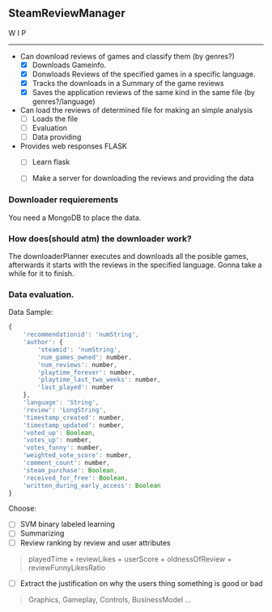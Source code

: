 ## SteamReviewManager ##

W I P

- - -

- Can download reviews of games and classify them (by genres?)
  - [x] Downloads Gameinfo.
  - [x] Donwloads Reviews of the specified games in a specific language.
  - [x] Tracks the downloads in a Summary of the game reviews
  - [x] Saves the application reviews of the same kind in the same file (by genres?/language)
  
- Can load the reviews of determined file for making an simple analysis
  - [ ] Loads the file
  - [ ] Evaluation
  - [ ] Data providing
  
- Provides web responses FLASK
  - [ ] Learn flask
  - [ ] Make a server for downloading the reviews and providing the data


### Downloader requierements ###

You need a MongoDB to place the data.

### How does(should atm) the downloader work? ###

The downloaderPlanner executes and downloads all the posible games, afterwards it starts with the reviews in the specified language.
Gonna take a while for it to finish.

### Data evaluation. ###

Data Sample:

```javascript
{
    'recommendationid': 'numString',
    'author': {
        'steamid': 'numString',
        'num_games_owned': number,
        'num_reviews': number,
        'playtime_forever': number,
        'playtime_last_two_weeks': number,
        'last_played': number
    },
    'language': 'String',
    'review': 'LongString',
    'timestamp_created': number,
    'timestamp_updated': number,
    'voted_up': Boolean,
    'votes_up': number,
    'votes_funny': number,
    'weighted_vote_score': number,
    'comment_count': number,
    'steam_purchase': Boolean,
    'received_for_free': Boolean,
    'written_during_early_access': Boolean
}
```

Choose:

- [ ] SVM binary labeled learning
- [ ] Summarizing
- [ ] Review ranking by review and user attributes
> playedTime + reviewLikes + userScore + oldnessOfReview + reviewFunnyLikesRatio
- [ ] Extract the justification on why the users thing something is good or bad 
> Graphics, Gameplay, Controls, BusinessModel ...



